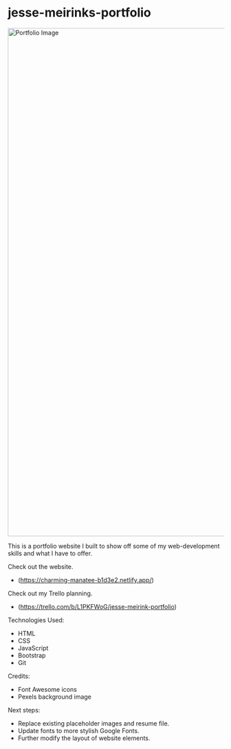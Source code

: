 # jesse-meirinks-portfolio

<img width="1180" alt="Portfolio Image" src="https://user-images.githubusercontent.com/84925553/173007112-293894b7-13ea-467a-a392-0caaf70f4ec7.png">

This is a portfolio website I built to show off some of my web-development skills and what I have to offer.

Check out the website.
* (https://charming-manatee-b1d3e2.netlify.app/)

Check out my Trello planning.
* (https://trello.com/b/L1PKFWoG/jesse-meirink-portfolio)

Technologies Used: 
* HTML
* CSS
* JavaScript
* Bootstrap
* Git

Credits: 
* Font Awesome icons
* Pexels background image

Next steps: 
* Replace existing placeholder images and resume file.
* Update fonts to more stylish Google Fonts.
* Further modify the layout of website elements.
